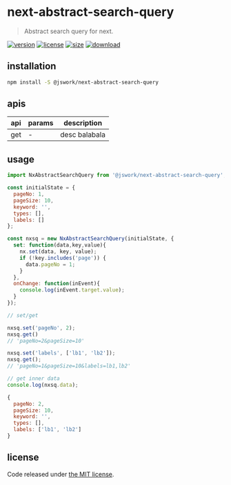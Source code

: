 # next-abstract-search-query
> Abstract search query for next.

[![version][version-image]][version-url]
[![license][license-image]][license-url]
[![size][size-image]][size-url]
[![download][download-image]][download-url]

## installation
```bash
npm install -S @jswork/next-abstract-search-query
```

## apis
| api | params | description   |
| --- | ------ | ------------- |
| get | -      | desc balabala |

## usage
```js
import NxAbstractSearchQuery from '@jswork/next-abstract-search-query';

const initialState = {
  pageNo: 1,
  pageSize: 10,
  keyword: '',
  types: [],
  labels: []
};

const nxsq = new NxAbstractSearchQuery(initialState, {
  set: function(data,key,value){
    nx.set(data, key, value);
    if (!key.includes('page')) {
      data.pageNo = 1;
    }
  },
  onChange: function(inEvent){
    console.log(inEvent.target.value);
  }
});

// set/get

nxsq.set('pageNo', 2);
nxsq.get()
// 'pageNo=2&pageSize=10'

nxsq.set('labels', ['lb1', 'lb2']);
nxsq.get();
// 'pageNo=1&pageSize=10&labels=lb1,lb2'

// get inner data
console.log(nxsq.data);

{
  pageNo: 2,
  pageSize: 10,
  keyword: '',
  types: [],
  labels: ['lb1', 'lb2']
}
```

## license
Code released under [the MIT license](https://github.com/afeiship/next-abstract-search-query/blob/master/LICENSE.txt).

[version-image]: https://img.shields.io/npm/v/@jswork/next-abstract-search-query
[version-url]: https://npmjs.org/package/@jswork/next-abstract-search-query

[license-image]: https://img.shields.io/npm/l/@jswork/next-abstract-search-query
[license-url]: https://github.com/afeiship/next-abstract-search-query/blob/master/LICENSE.txt

[size-image]: https://img.shields.io/bundlephobia/minzip/@jswork/next-abstract-search-query
[size-url]: https://github.com/afeiship/next-abstract-search-query/blob/master/dist/next-abstract-search-query.min.js

[download-image]: https://img.shields.io/npm/dm/@jswork/next-abstract-search-query
[download-url]: https://www.npmjs.com/package/@jswork/next-abstract-search-query
